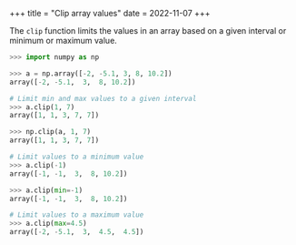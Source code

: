 +++
title = "Clip array values"
date = 2022-11-07
+++

The `clip` function limits the values in an array based on a given interval or minimum or maximum value.

```python
>>> import numpy as np

>>> a = np.array([-2, -5.1, 3, 8, 10.2])
array([-2, -5.1,  3,  8, 10.2])

# Limit min and max values to a given interval
>>> a.clip(1, 7)
array([1, 1, 3, 7, 7])

>>> np.clip(a, 1, 7)
array([1, 1, 3, 7, 7])

# Limit values to a minimum value
>>> a.clip(-1)
array([-1, -1,  3,  8, 10.2])

>>> a.clip(min=-1)
array([-1, -1,  3,  8, 10.2])

# Limit values to a maximum value
>>> a.clip(max=4.5)
array([-2, -5.1,  3,  4.5,  4.5])
```
